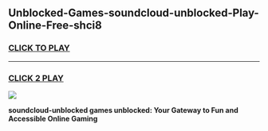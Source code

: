 
## Unblocked-Games-soundcloud-unblocked-Play-Online-Free-shci8
<h3>
<a href="https://premium76.site?title=soundcloud-unblocked&ref=26A">CLICK TO PLAY</a></h3>
<hr>

<h3>
<a href="https://premium76.site?title=soundcloud-unblocked&ref=26A">CLICK 2 PLAY</a>
  
</h3>

<a href="https://premium76.site?title=soundcloud-unblocked&ref=26A"><img src="https://clearcache.store/games.png"></a>


**soundcloud-unblocked games unblocked: Your Gateway to Fun and Accessible Online Gaming**
